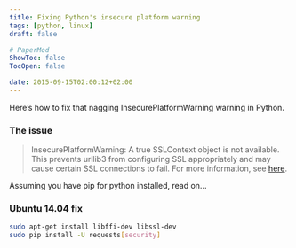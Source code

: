 ```yaml
---
title: Fixing Python's insecure platform warning
tags: [python, linux]
draft: false

# PaperMod
ShowToc: false
TocOpen: false

date: 2015-09-15T02:00:12+02:00
---
```


Here’s how to fix that nagging InsecurePlatformWarning warning in Python.



### The issue

> InsecurePlatformWarning: A true SSLContext object is not available. This prevents urllib3 from configuring SSL appropriately and may cause certain SSL connections to fail. For more information, see [here](https://urllib3.readthedocs.org/en/latest/security.html#insecureplatformwarning).

Assuming you have pip for python installed, read on...

### Ubuntu 14.04 fix

```bash
sudo apt-get install libffi-dev libssl-dev
sudo pip install -U requests[security]
```
